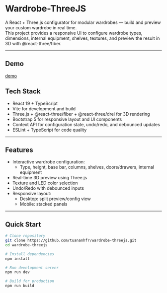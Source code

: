 # Wardrobe-ThreeJS

A React + Three.js configurator for modular wardrobes — build and preview your custom wardrobe in real time.  
This project provides a responsive UI to configure wardrobe types, dimensions, internal equipment, shelves, textures, and preview the result in 3D with @react-three/fiber.

---

## Demo

[demo](https://wardrobe-threejs.vercel.app/)

## Tech Stack

- React 19 + TypeScript
- Vite for development and build
- Three.js + @react-three/fiber + @react-three/drei for 3D rendering
- Bootstrap 5 for responsive layout and UI components
- Context API for configuration state, undo/redo, and debounced updates
- ESLint + TypeScript for code quality

---

## Features

- Interactive wardrobe configuration:
  - Type, height, base bar, columns, shelves, doors/drawers, internal equipment
- Real-time 3D preview using Three.js
- Texture and LED color selection
- Undo/Redo with debounced inputs
- Responsive layout:
  - Desktop: split preview/config view
  - Mobile: stacked panels

---

## Quick Start

```bash
# Clone repository
git clone https://github.com/tuananhfr/wardrobe-threejs.git
cd wardrobe-threejs

# Install dependencies
npm install

# Run development server
npm run dev

# Build for production
npm run build

```
